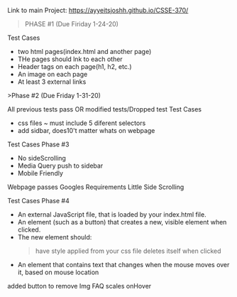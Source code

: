 Link to main Project: https://ayyeitsjoshh.github.io/CSSE-370/
>PHASE #1 (Due Firiday 1-24-20)

  Test Cases
  - two html pages(index.html and another page)
  - THe pages should lnk to each other
  - Header tags on each page(h1, h2, etc.)
  - An image on each page
  - At least 3 external links
  <Notes>
>Phase #2  (Due Friday 1-31-20)
  
  All previous tests pass OR modified tests/Dropped test
  Test Cases
  -  css files
      ~ must include 5 diferent selectors
  - add sidbar, does10't matter whats on webpage
  <Notes>

  Test Cases Phase #3
  - No sideScrolling 
  - Media Query push to sidebar
  - Mobile Friendly 
  <notes>
  Webpage passes Googles Requirements 
  Little Side Scrolling
  
  Test Cases Phase #4 
  - An external JavaScript file, that is loaded by your index.html file.
  - An element (such as a button) that creates a new, visible element when clicked.
  - The new element should:
    > have style applied from your css file
    > deletes itself when clicked
  - An element that contains text that changes when the mouse moves over it, based on mouse location
  <notes> 
  added button to remove Img
  FAQ scales onHover 
